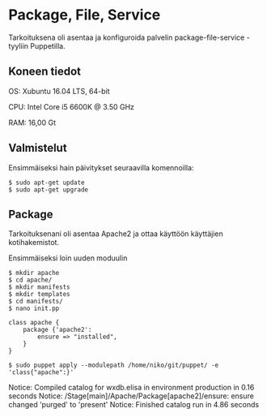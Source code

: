 # Package, File, Service
Tarkoituksena oli asentaa ja konfiguroida palvelin package-file-service -tyyliin Puppetilla.

## Koneen tiedot
OS: Xubuntu 16.04 LTS, 64-bit

CPU: Intel Core i5 6600K @ 3.50 GHz

RAM: 16,00 Gt

## Valmistelut

Ensimmäiseksi hain päivitykset seuraavilla komennoilla:

	$ sudo apt-get update
	$ sudo apt-get upgrade

## Package

Tarkoituksenani oli asentaa Apache2 ja ottaa käyttöön käyttäjien kotihakemistot.

Ensimmäiseksi loin uuden moduulin

	$ mkdir apache
	$ cd apache/
	$ mkdir manifests
	$ mkdir templates
	$ cd manifests/
	$ nano init.pp

	class apache {
		package {'apache2':
			ensure => "installed",
		}
	}

	$ sudo puppet apply --modulepath /home/niko/git/puppet/ -e 'class{"apache":}'

Notice: Compiled catalog for wxdb.elisa in environment production in 0.16 seconds
Notice: /Stage[main]/Apache/Package[apache2]/ensure: ensure changed 'purged' to 'present'
Notice: Finished catalog run in 4.86 seconds

